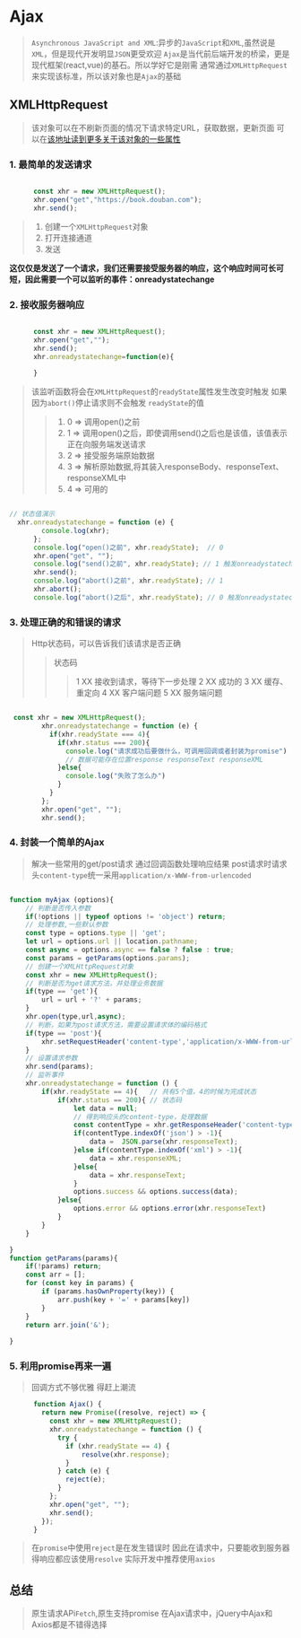 # Ajax

> `Asynchronous JavaScript and XML`:异步的`JavaScript`和`XML`,虽然说是`XML`，但是现代开发明显`JSON`更受欢迎
> `Ajax`是当代前后端开发的桥梁，更是现代框架(react,vue)的基石。所以学好它是刚需
> 通常通过`XMLHttpRequest`来实现该标准，所以该对象也是`Ajax`的基础

## XMLHttpRequest

> 该对象可以在不刷新页面的情况下请求特定URL，获取数据，更新页面
> 可以在[该地址读到更多关于该对象的一些属性](https://developer.mozilla.org/zh-CN/docs/Web/API/XMLHttpRequest)

### 1. 最简单的发送请求

```js

      const xhr = new XMLHttpRequest();
      xhr.open("get","https://book.douban.com");
      xhr.send();

```

> 1. 创建一个`XMLHttpRequest`对象
> 2. 打开连接通道
> 3. 发送

**这仅仅是发送了一个请求，我们还需要接受服务器的响应，这个响应时间可长可短，因此需要一个可以监听的事件：onreadystatechange**

### 2. 接收服务器响应

```js

      const xhr = new XMLHttpRequest();
      xhr.open("get","");
      xhr.send();
      xhr.onreadystatechange=function(e){
        
      }

```

> 该监听函数将会在`XMLHttpRequest`的`readyState`属性发生改变时触发
> 如果因为`abort()`停止请求则不会触发
> `readyState`的值
> >  1. 0 => 调用open()之前
> >  2. 1 => 调用open()之后，即使调用send()之后也是该值，该值表示正在向服务端发送请求
> >  3. 2 => 接受服务端原始数据
> >  4. 3 => 解析原始数据,将其装入responseBody、responseText、responseXML中
> >  5. 4 => 可用的

```js

// 状态值演示
  xhr.onreadystatechange = function (e) {
        console.log(xhr);
      };
      console.log("open()之前", xhr.readyState);  // 0
      xhr.open("get", "");
      console.log("send()之前", xhr.readyState); // 1 触发onreadystatechange，因为readyState发生了改变
      xhr.send();
      console.log("abort()之前", xhr.readyState); // 1
      xhr.abort();
      console.log("abort()之后", xhr.readyState); // 0 触发onreadystatechange，因为readyState发生了改变

```

### 3. 处理正确的和错误的请求

> Http状态码，可以告诉我们该请求是否正确
> > 状态码
> > > 1 XX   接收到请求，等待下一步处理
> > > 2 XX   成功的
> > > 3 XX   缓存、重定向
> > > 4 XX   客户端问题
> > > 5 XX   服务端问题

```js

 const xhr = new XMLHttpRequest();
        xhr.onreadystatechange = function (e) {
          if(xhr.readyState === 4){
            if(xhr.status === 200){
              console.log("请求成功后要做什么，可调用回调或者封装为promise")
              // 数据可能存在位置response responseText responseXML
            }else{
              console.log("失败了怎么办")
            }
          }
        };
        xhr.open("get", "");
        xhr.send();
```

### 4. 封装一个简单的Ajax

> 解决一些常用的get/post请求
> 通过回调函数处理响应结果
> post请求时请求头`content-type`统一采用`application/x-WWW-from-urlencoded`


```js

function myAjax (options){
    // 判断是否传入参数
    if(!options || typeof options != 'object') return;
    // 处理参数,一些默认参数
    const type = options.type || 'get';
    let url = options.url || location.pathname;
    const async = options.async == false ? false : true;
    const params = getParams(options.params);
    // 创建一个XMLHttpRequest对象
    const xhr = new XMLHttpRequest();
    // 判断是否为get请求方法，并处理业务数据
    if(type == 'get'){
        url = url + '?' + params;
    }
    xhr.open(type,url,async);
    // 判断，如果为post请求方法，需要设置请求体的编码格式
    if(type == 'post'){
        xhr.setRequestHeader('content-type','application/x-WWW-from-urlencoded');
    }
    // 设置请求参数
    xhr.send(params);
    // 监听事件
    xhr.onreadystatechange = function () {
        if(xhr.readyState == 4){   // 共有5个值，4的时候为完成状态
            if(xhr.status == 200){ // 状态码
                let data = null;
                // 得到响应头的content-type，处理数据
                const contentType = xhr.getResponseHeader('content-type');
                if(contentType.indexOf('json') > -1){
                    data =  JSON.parse(xhr.responseText);
                }else if(contentType.indexOf('xml') > -1){
                    data = xhr.responseXML;
                }else{
                    data = xhr.responseText;
                }
                options.success && options.success(data);
            }else{
                options.error && options.error(xhr.responseText)
            }
        }
    }

}
function getParams(params){
    if(!params) return;
    const arr = [];
    for (const key in params) {
        if (params.hasOwnProperty(key)) {
            arr.push(key + '=' + params[key])
        }
    }
    return arr.join('&');
    
}

```

### 5. 利用promise再来一遍

> 回调方式不够优雅
> 得赶上潮流

```js
      function Ajax() {
        return new Promise((resolve, reject) => {
          const xhr = new XMLHttpRequest();
          xhr.onreadystatechange = function () {
            try {
              if (xhr.readyState == 4) {
                  resolve(xhr.response);
              }
            } catch (e) {
              reject(e);
            }
          };
          xhr.open("get", "");
          xhr.send();
        });
      }

```

> 在`promise`中使用`reject`是在发生错误时
> 因此在请求中，只要能收到服务器得响应都应该使用`resolve` 
> 实际开发中推荐使用`axios`

## 总结

> 原生请求APi`Fetch`,原生支持promise
> 在Ajax请求中，jQuery中Ajax和Axios都是不错得选择